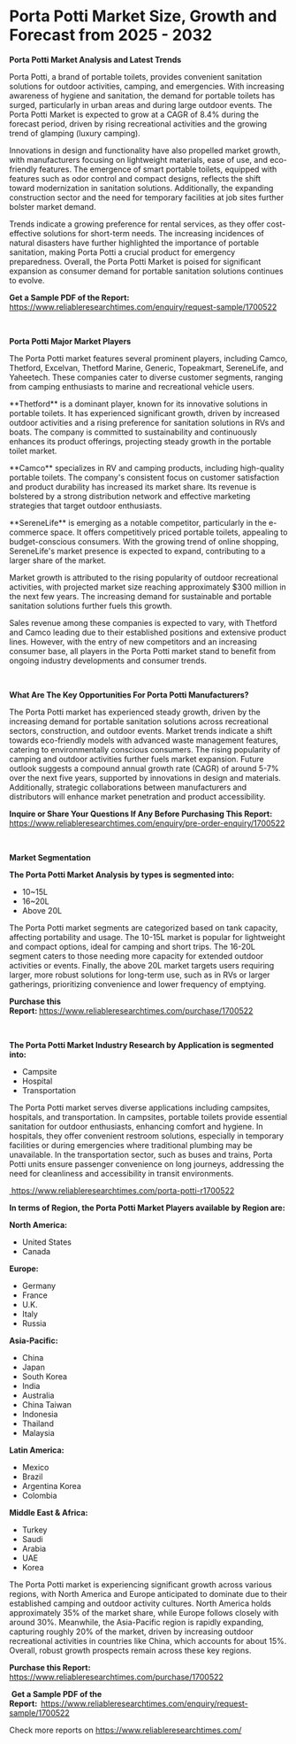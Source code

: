 <p><h1>Porta Potti Market Size, Growth and Forecast from 2025 - 2032</h1></p><p><strong>Porta Potti Market Analysis and Latest Trends</strong></p>
<p><p>Porta Potti, a brand of portable toilets, provides convenient sanitation solutions for outdoor activities, camping, and emergencies. With increasing awareness of hygiene and sanitation, the demand for portable toilets has surged, particularly in urban areas and during large outdoor events. The Porta Potti Market is expected to grow at a CAGR of 8.4% during the forecast period, driven by rising recreational activities and the growing trend of glamping (luxury camping).</p><p>Innovations in design and functionality have also propelled market growth, with manufacturers focusing on lightweight materials, ease of use, and eco-friendly features. The emergence of smart portable toilets, equipped with features such as odor control and compact designs, reflects the shift toward modernization in sanitation solutions. Additionally, the expanding construction sector and the need for temporary facilities at job sites further bolster market demand.</p><p>Trends indicate a growing preference for rental services, as they offer cost-effective solutions for short-term needs. The increasing incidences of natural disasters have further highlighted the importance of portable sanitation, making Porta Potti a crucial product for emergency preparedness. Overall, the Porta Potti Market is poised for significant expansion as consumer demand for portable sanitation solutions continues to evolve.</p></p>
<p><strong>Get a Sample PDF of the Report:&nbsp;</strong> <a href="https://www.reliableresearchtimes.com/enquiry/request-sample/1700522?utm_campaign=2999&utm_medium=2&utm_source=Github&utm_content=ia&utm_term=05042025&utm_id=porta-potti">https://www.reliableresearchtimes.com/enquiry/request-sample/1700522</a></p>
<p>&nbsp;</p>
<p><strong>Porta Potti Major Market Players</strong></p>
<p><p>The Porta Potti market features several prominent players, including Camco, Thetford, Excelvan, Thetford Marine, Generic, Topeakmart, SereneLife, and Yaheetech. These companies cater to diverse customer segments, ranging from camping enthusiasts to marine and recreational vehicle users.</p><p>**Thetford** is a dominant player, known for its innovative solutions in portable toilets. It has experienced significant growth, driven by increased outdoor activities and a rising preference for sanitation solutions in RVs and boats. The company is committed to sustainability and continuously enhances its product offerings, projecting steady growth in the portable toilet market.</p><p>**Camco** specializes in RV and camping products, including high-quality portable toilets. The company's consistent focus on customer satisfaction and product durability has increased its market share. Its revenue is bolstered by a strong distribution network and effective marketing strategies that target outdoor enthusiasts.</p><p>**SereneLife** is emerging as a notable competitor, particularly in the e-commerce space. It offers competitively priced portable toilets, appealing to budget-conscious consumers. With the growing trend of online shopping, SereneLife's market presence is expected to expand, contributing to a larger share of the market.</p><p>Market growth is attributed to the rising popularity of outdoor recreational activities, with projected market size reaching approximately $300 million in the next few years. The increasing demand for sustainable and portable sanitation solutions further fuels this growth.</p><p>Sales revenue among these companies is expected to vary, with Thetford and Camco leading due to their established positions and extensive product lines. However, with the entry of new competitors and an increasing consumer base, all players in the Porta Potti market stand to benefit from ongoing industry developments and consumer trends.</p></p>
<p>&nbsp;</p>
<p><strong>What Are The Key Opportunities For Porta Potti Manufacturers?</strong></p>
<p><p>The Porta Potti market has experienced steady growth, driven by the increasing demand for portable sanitation solutions across recreational sectors, construction, and outdoor events. Market trends indicate a shift towards eco-friendly models with advanced waste management features, catering to environmentally conscious consumers. The rising popularity of camping and outdoor activities further fuels market expansion. Future outlook suggests a compound annual growth rate (CAGR) of around 5-7% over the next five years, supported by innovations in design and materials. Additionally, strategic collaborations between manufacturers and distributors will enhance market penetration and product accessibility.</p></p>
<p><strong>Inquire or Share Your Questions If Any Before Purchasing This Report:</strong> <a href="https://www.reliableresearchtimes.com/enquiry/pre-order-enquiry/1700522?utm_campaign=2999&utm_medium=2&utm_source=Github&utm_content=ia&utm_term=05042025&utm_id=porta-potti">https://www.reliableresearchtimes.com/enquiry/pre-order-enquiry/1700522</a></p>
<p>&nbsp;</p>
<p><strong>Market Segmentation</strong></p>
<p><strong>The Porta Potti Market Analysis by types is segmented into:</strong></p>
<p><ul><li>10~15L</li><li>16~20L</li><li>Above 20L</li></ul></p>
<p><p>The Porta Potti market segments are categorized based on tank capacity, affecting portability and usage. The 10-15L market is popular for lightweight and compact options, ideal for camping and short trips. The 16-20L segment caters to those needing more capacity for extended outdoor activities or events. Finally, the above 20L market targets users requiring larger, more robust solutions for long-term use, such as in RVs or larger gatherings, prioritizing convenience and lower frequency of emptying.</p></p>
<p><strong>Purchase this Report:&nbsp;</strong><a href="https://www.reliableresearchtimes.com/purchase/1700522?utm_campaign=2999&utm_medium=2&utm_source=Github&utm_content=ia&utm_term=05042025&utm_id=porta-potti">https://www.reliableresearchtimes.com/purchase/1700522</a></p>
<p>&nbsp;</p>
<p><strong>The Porta Potti Market Industry Research by Application is segmented into:</strong></p>
<p><ul><li>Campsite</li><li>Hospital</li><li>Transportation</li></ul></p>
<p><p>The Porta Potti market serves diverse applications including campsites, hospitals, and transportation. In campsites, portable toilets provide essential sanitation for outdoor enthusiasts, enhancing comfort and hygiene. In hospitals, they offer convenient restroom solutions, especially in temporary facilities or during emergencies where traditional plumbing may be unavailable. In the transportation sector, such as buses and trains, Porta Potti units ensure passenger convenience on long journeys, addressing the need for cleanliness and accessibility in transit environments.</p></p>
<p><a href="https://www.reliableresearchtimes.com/porta-potti-r1700522?utm_campaign=2999&utm_medium=2&utm_source=Github&utm_content=ia&utm_term=05042025&utm_id=porta-potti">&nbsp;https://www.reliableresearchtimes.com/porta-potti-r1700522</a></p>
<p><strong>In terms of Region, the Porta Potti Market Players available by Region are:</strong></p>
<p>
    <p> <strong> North America: </strong>
        <ul>
            <li>United States</li>
            <li>Canada</li>
        </ul>
        </p> 
    <p> <strong> Europe: </strong>
        <ul>
            <li>Germany</li>
            <li>France</li>
            <li>U.K.</li>
            <li>Italy</li>
            <li>Russia</li>
        </ul>
        </p> 
    <p> <strong> Asia-Pacific: </strong>
        <ul>
            <li>China</li>
            <li>Japan</li>
            <li>South Korea</li>
            <li>India</li>
            <li>Australia</li>
            <li>China Taiwan</li>
            <li>Indonesia</li>
            <li>Thailand</li>
            <li>Malaysia</li>
        </ul>
        </p> 
    <p> <strong> Latin America: </strong>
        <ul>
            <li>Mexico</li>
            <li>Brazil</li>
            <li>Argentina Korea</li>
            <li>Colombia</li>
        </ul>
        </p> 
    <p> <strong> Middle East & Africa: </strong>
        <ul>
            <li>Turkey</li>
            <li>Saudi</li>
            <li>Arabia</li>
            <li>UAE</li>
            <li>Korea</li>
        </ul>
    </p>
    </p>
<p><p>The Porta Potti market is experiencing significant growth across various regions, with North America and Europe anticipated to dominate due to their established camping and outdoor activity cultures. North America holds approximately 35% of the market share, while Europe follows closely with around 30%. Meanwhile, the Asia-Pacific region is rapidly expanding, capturing roughly 20% of the market, driven by increasing outdoor recreational activities in countries like China, which accounts for about 15%. Overall, robust growth prospects remain across these key regions.</p></p>
<p><strong>Purchase this Report: </strong><a href="https://www.reliableresearchtimes.com/purchase/1700522?utm_campaign=2999&utm_medium=2&utm_source=Github&utm_content=ia&utm_term=05042025&utm_id=porta-potti">https://www.reliableresearchtimes.com/purchase/1700522</a></p>
<p>&nbsp;<strong>Get a Sample PDF of the Report:&nbsp;&nbsp;</strong><a href="https://www.reliableresearchtimes.com/enquiry/request-sample/1700522?utm_campaign=2999&utm_medium=2&utm_source=Github&utm_content=ia&utm_term=05042025&utm_id=porta-potti">https://www.reliableresearchtimes.com/enquiry/request-sample/1700522</a></p>
<p><strong></strong></p>
<p>Check more reports on <a href="https://www.reliableresearchtimes.com/?utm_campaign=2999&utm_medium=2&utm_source=Github&utm_content=ia&utm_term=05042025&utm_id=porta-potti">https://www.reliableresearchtimes.com/</a></p>
